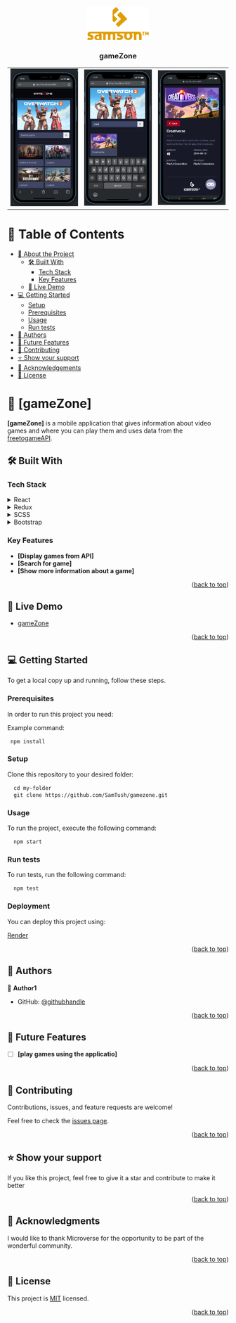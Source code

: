 <a name="readme-top"></a>

<div align="center">
  <img src="logo-orange.png" alt="logo" width="140"  height="auto" />
  <br/>

  <h3><b>gameZone</b></h3>
  
  <div margin-left="100"><table><tr><td width="33%" margin-left="100"><img src="screenOne.png" alt="logo" width="390"  height="auto" /><td width="33%"> <img src="screenTwo.png" alt="logo" width="390"  height="auto" /></td><td width="33%" margin-left="100"><img src="screenThree.png" alt="logo" width="390"  height="auto" /></td></tr></table></div>

</div>

<!-- TABLE OF CONTENTS -->

# 📗 Table of Contents

- [📖 About the Project](#about-project)
  - [🛠 Built With](#built-with)
    - [Tech Stack](#tech-stack)
    - [Key Features](#key-features)
  - [🚀 Live Demo](#live-demo)
- [💻 Getting Started](#getting-started)
  - [Setup](#setup)
  - [Prerequisites](#prerequisites)
  - [Usage](#usage)
  - [Run tests](#run-tests)
- [👥 Authors](#authors)
- [🔭 Future Features](#future-features)
- [🤝 Contributing](#contributing)
- [⭐️ Show your support](#support)
- [🙏 Acknowledgements](#acknowledgements)
- [📝 License](#license)

<!-- PROJECT DESCRIPTION -->

# 📖 [gameZone] <a name="about-project"></a>

**[gameZone]** is a mobile application that gives information about video games and where you can play them and uses data from the [freetogameAPI](https://www.freetogame.com/api-doc).

## 🛠 Built With <a name="built-with"></a>

### Tech Stack <a name="tech-stack"></a>

<details>
  <summary>React</summary>
  <ul>
    <li><a href="https://reactjs.org/">React.js</a></li>
  </ul>
</details>

<details>
  <summary>Redux</summary>
  <ul>
    <li><a href="https://redux-toolkit.js.org">Redux</a></li>
  </ul>
</details>

<details>
  <summary>SCSS</summary>
  <ul>
    <li><a href="https://sass-lang.com">SCSS</a></li>
  </ul>
</details>

<details>
<summary>Bootstrap</summary>
  <ul>
    <li><a href="https://getbootstrap.com">Bootstrap</a></li>
  </ul>
</details>

<!-- Features -->

### Key Features <a name="key-features"></a>

- **[Display games from API]**
- **[Search for game]**
- **[Show more information about a game]**

<p align="right">(<a href="#readme-top">back to top</a>)</p>

<!-- LIVE DEMO -->

## 🚀 Live Demo <a name="live-demo"></a>

- [gameZone](https://game-zone.onrender.com)

<p align="right">(<a href="#readme-top">back to top</a>)</p>

<!-- GETTING STARTED -->

## 💻 Getting Started <a name="getting-started"></a>

To get a local copy up and running, follow these steps.

### Prerequisites

In order to run this project you need:

Example command:

```
 npm install 
```

### Setup

Clone this repository to your desired folder:

```
  cd my-folder
  git clone https://github.com/SamTush/gamezone.git
```

### Usage

To run the project, execute the following command:

```
  npm start
```

### Run tests

To run tests, run the following command:

```
  npm test
```

### Deployment

You can deploy this project using:

[Render](https://render.com)

<p align="right">(<a href="#readme-top">back to top</a>)</p>

<!-- AUTHORS -->

## 👥 Authors <a name="authors"></a>

👤 **Author1**

- GitHub: [@githubhandle](https://github.com/SamTush)

<p align="right">(<a href="#readme-top">back to top</a>)</p>

<!-- FUTURE FEATURES -->

## 🔭 Future Features <a name="future-features"></a>

- [ ] **[play games using the applicatio]**

<p align="right">(<a href="#readme-top">back to top</a>)</p>

<!-- CONTRIBUTING -->

## 🤝 Contributing <a name="contributing"></a>

Contributions, issues, and feature requests are welcome!

Feel free to check the [issues page](https://github.com/SamTush/gamezone/issues).

<p align="right">(<a href="#readme-top">back to top</a>)</p>

<!-- SUPPORT -->

## ⭐️ Show your support <a name="support"></a>

If you like this project, feel free to give it a star and contribute to make it better

<p align="right">(<a href="#readme-top">back to top</a>)</p>

<!-- ACKNOWLEDGEMENTS -->

## 🙏 Acknowledgments <a name="acknowledgements"></a>

I would like to thank Microverse for the opportunity to be part of the wonderful community.

<p align="right">(<a href="#readme-top">back to top</a>)</p>

<!-- LICENSE -->

## 📝 License <a name="license"></a>

This project is [MIT](./LICENSE) licensed.

<p align="right">(<a href="#readme-top">back to top</a>)</p>
